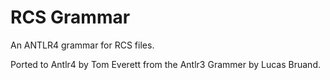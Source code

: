 # RCS Grammar

An ANTLR4 grammar for RCS files.

Ported to Antlr4 by Tom Everett from the Antlr3 Grammer by Lucas Bruand.
